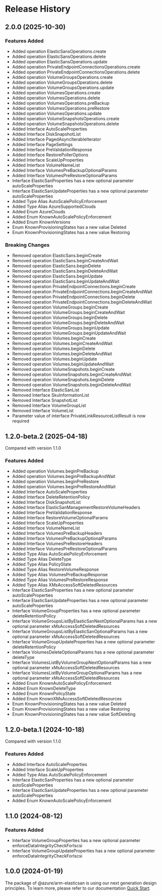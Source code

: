 # Release History

## 2.0.0 (2025-10-30)

### Features Added
  - Added operation ElasticSansOperations.create
  - Added operation ElasticSansOperations.delete
  - Added operation ElasticSansOperations.update
  - Added operation PrivateEndpointConnectionsOperations.create
  - Added operation PrivateEndpointConnectionsOperations.delete
  - Added operation VolumeGroupsOperations.create
  - Added operation VolumeGroupsOperations.delete
  - Added operation VolumeGroupsOperations.update
  - Added operation VolumesOperations.create
  - Added operation VolumesOperations.delete
  - Added operation VolumesOperations.preBackup
  - Added operation VolumesOperations.preRestore
  - Added operation VolumesOperations.update
  - Added operation VolumeSnapshotsOperations.create
  - Added operation VolumeSnapshotsOperations.delete
  - Added Interface AutoScaleProperties
  - Added Interface DiskSnapshotList
  - Added Interface PagedAsyncIterableIterator
  - Added Interface PageSettings
  - Added Interface PreValidationResponse
  - Added Interface RestorePollerOptions
  - Added Interface ScaleUpProperties
  - Added Interface VolumeNameList
  - Added Interface VolumesPreBackupOptionalParams
  - Added Interface VolumesPreRestoreOptionalParams
  - Interface ElasticSanProperties has a new optional parameter autoScaleProperties
  - Interface ElasticSanUpdateProperties has a new optional parameter autoScaleProperties
  - Added Type Alias AutoScalePolicyEnforcement
  - Added Type Alias AzureSupportedClouds
  - Added Enum AzureClouds
  - Added Enum KnownAutoScalePolicyEnforcement
  - Added Enum KnownVersions
  - Enum KnownProvisioningStates has a new value Deleted
  - Enum KnownProvisioningStates has a new value Restoring

### Breaking Changes
  - Removed operation ElasticSans.beginCreate
  - Removed operation ElasticSans.beginCreateAndWait
  - Removed operation ElasticSans.beginDelete
  - Removed operation ElasticSans.beginDeleteAndWait
  - Removed operation ElasticSans.beginUpdate
  - Removed operation ElasticSans.beginUpdateAndWait
  - Removed operation PrivateEndpointConnections.beginCreate
  - Removed operation PrivateEndpointConnections.beginCreateAndWait
  - Removed operation PrivateEndpointConnections.beginDelete
  - Removed operation PrivateEndpointConnections.beginDeleteAndWait
  - Removed operation VolumeGroups.beginCreate
  - Removed operation VolumeGroups.beginCreateAndWait
  - Removed operation VolumeGroups.beginDelete
  - Removed operation VolumeGroups.beginDeleteAndWait
  - Removed operation VolumeGroups.beginUpdate
  - Removed operation VolumeGroups.beginUpdateAndWait
  - Removed operation Volumes.beginCreate
  - Removed operation Volumes.beginCreateAndWait
  - Removed operation Volumes.beginDelete
  - Removed operation Volumes.beginDeleteAndWait
  - Removed operation Volumes.beginUpdate
  - Removed operation Volumes.beginUpdateAndWait
  - Removed operation VolumeSnapshots.beginCreate
  - Removed operation VolumeSnapshots.beginCreateAndWait
  - Removed operation VolumeSnapshots.beginDelete
  - Removed operation VolumeSnapshots.beginDeleteAndWait
  - Removed Interface ElasticSanList
  - Removed Interface SkuInformationList
  - Removed Interface SnapshotList
  - Removed Interface VolumeGroupList
  - Removed Interface VolumeList
  - Parameter value of interface PrivateLinkResourceListResult is now required

    
## 1.2.0-beta.2 (2025-04-18)
Compared with version 1.1.0
    
### Features Added

  - Added operation Volumes.beginPreBackup
  - Added operation Volumes.beginPreBackupAndWait
  - Added operation Volumes.beginPreRestore
  - Added operation Volumes.beginPreRestoreAndWait
  - Added Interface AutoScaleProperties
  - Added Interface DeleteRetentionPolicy
  - Added Interface DiskSnapshotList
  - Added Interface ElasticSanManagementRestoreVolumeHeaders
  - Added Interface PreValidationResponse
  - Added Interface RestoreVolumeOptionalParams
  - Added Interface ScaleUpProperties
  - Added Interface VolumeNameList
  - Added Interface VolumesPreBackupHeaders
  - Added Interface VolumesPreBackupOptionalParams
  - Added Interface VolumesPreRestoreHeaders
  - Added Interface VolumesPreRestoreOptionalParams
  - Added Type Alias AutoScalePolicyEnforcement
  - Added Type Alias DeleteType
  - Added Type Alias PolicyState
  - Added Type Alias RestoreVolumeResponse
  - Added Type Alias VolumesPreBackupResponse
  - Added Type Alias VolumesPreRestoreResponse
  - Added Type Alias XMsAccessSoftDeletedResources
  - Interface ElasticSanProperties has a new optional parameter autoScaleProperties
  - Interface ElasticSanUpdateProperties has a new optional parameter autoScaleProperties
  - Interface VolumeGroupProperties has a new optional parameter deleteRetentionPolicy
  - Interface VolumeGroupsListByElasticSanNextOptionalParams has a new optional parameter xMsAccessSoftDeletedResources
  - Interface VolumeGroupsListByElasticSanOptionalParams has a new optional parameter xMsAccessSoftDeletedResources
  - Interface VolumeGroupUpdateProperties has a new optional parameter deleteRetentionPolicy
  - Interface VolumesDeleteOptionalParams has a new optional parameter deleteType
  - Interface VolumesListByVolumeGroupNextOptionalParams has a new optional parameter xMsAccessSoftDeletedResources
  - Interface VolumesListByVolumeGroupOptionalParams has a new optional parameter xMsAccessSoftDeletedResources
  - Added Enum KnownAutoScalePolicyEnforcement
  - Added Enum KnownDeleteType
  - Added Enum KnownPolicyState
  - Added Enum KnownXMsAccessSoftDeletedResources
  - Enum KnownProvisioningStates has a new value Deleted
  - Enum KnownProvisioningStates has a new value Restoring
  - Enum KnownProvisioningStates has a new value SoftDeleting
    
    
## 1.2.0-beta.1 (2024-10-18)
Compared with version 1.1.0
    
### Features Added

  - Added Interface AutoScaleProperties
  - Added Interface ScaleUpProperties
  - Added Type Alias AutoScalePolicyEnforcement
  - Interface ElasticSanProperties has a new optional parameter autoScaleProperties
  - Interface ElasticSanUpdateProperties has a new optional parameter autoScaleProperties
  - Added Enum KnownAutoScalePolicyEnforcement
    
    
## 1.1.0 (2024-08-12)
    
### Features Added

  - Interface VolumeGroupProperties has a new optional parameter enforceDataIntegrityCheckForIscsi
  - Interface VolumeGroupUpdateProperties has a new optional parameter enforceDataIntegrityCheckForIscsi
    
    
## 1.0.0 (2024-01-19)

The package of @azure/arm-elasticsan is using our next generation design principles. To learn more, please refer to our documentation [Quick Start](https://aka.ms/azsdk/js/mgmt/quickstart).
